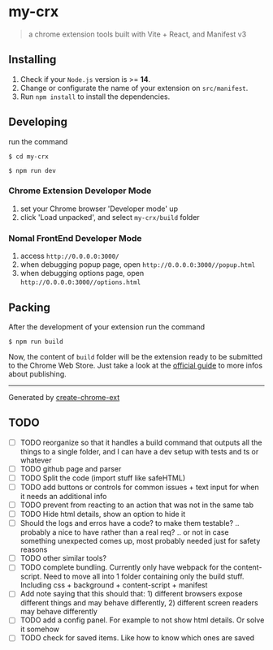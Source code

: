 # my-crx

> a chrome extension tools built with Vite + React, and Manifest v3

## Installing

1. Check if your `Node.js` version is >= **14**.
2. Change or configurate the name of your extension on `src/manifest`.
3. Run `npm install` to install the dependencies.

## Developing

run the command

```shell
$ cd my-crx

$ npm run dev
```

### Chrome Extension Developer Mode

1. set your Chrome browser 'Developer mode' up
2. click 'Load unpacked', and select `my-crx/build` folder

### Nomal FrontEnd Developer Mode

1. access `http://0.0.0.0:3000/`
2. when debugging popup page, open `http://0.0.0.0:3000//popup.html`
3. when debugging options page, open `http://0.0.0.0:3000//options.html`

## Packing

After the development of your extension run the command

```shell
$ npm run build
```

Now, the content of `build` folder will be the extension ready to be submitted to the Chrome Web Store. Just take a look at the [official guide](https://developer.chrome.com/webstore/publish) to more infos about publishing.

---

Generated by [create-chrome-ext](https://github.com/guocaoyi/create-chrome-ext)



## TODO
 - [ ] TODO reorganize so that it handles a build command that outputs all the things to a single folder, and I can have a dev setup with tests and ts or whatever
 - [ ] TODO github page and parser
 - [ ] TODO Split the code (import stuff like safeHTML)
 - [ ] TODO add buttons or controls for common issues + text input for when it needs an additional info
 - [ ] TODO prevent from reacting to an action that was not in the same tab
 - [ ] TODO Hide html details, show an option to hide it
 - [ ] Should the logs and erros have a code? to make them testable? .. probably a nice to have rather than a real req? .. or not in case something unexpected comes up, most probably needed just for safety reasons
 - [ ] TODO other similar tools?
 - [ ] TODO complete bundling. Currently only have webpack for the content-script. Need to move all into 1 folder containing only the build stuff. Including css + background + content-script + manifest
 - [ ] Add note saying that this should that: 1) different browsers expose different things and may behave differently, 2) different screen readers may behave differently
 - [ ] TODO add a config panel. For example to not show html details. Or solve it somehow
 - [ ] TODO check for saved items. Like how to know which ones are saved